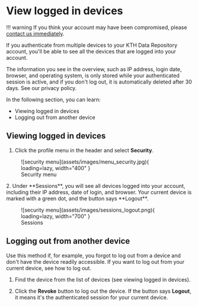 # View logged in devices

!!! warning
    If you think your account may have been compromised, please <a href="mailto:it-support@kth.se" target="_blank">contact us immediately</a>.

If you authenticate from multiple devices to your KTH Data Repository account, you'll be able to see all the devices that are logged into your account.

The information you see in the overview, such as IP address, login date, browser, and operating system, is only stored while your authenticated session is active, and if you don't log out, it is automatically deleted after 30 days. See our privacy policy.

In the following section, you can learn:

- Viewing logged in devices
- Logging out from another device

## Viewing logged in devices

1. Click the profile menu in the header and select **Security**.

<figure markdown="span">
    ![security menu](assets/images/menu_security.jpg){ loading=lazy, width="400" }
  <figcaption>Security menu</figcaption>
</figure>
2. Under **Sessions**, you will see all devices logged into your account, including their IP address, date of login, and browser. Your current device is marked with a green dot, and the button says **Logout**.
<figure markdown="span">
    ![security menu](assets/images/sessions_logout.png){ loading=lazy, width="700" }
  <figcaption>Sessions</figcaption>
</figure>

## Logging out from another device

Use this method if, for example, you forgot to log out from a device and don't have the device readily accessible. If you want to log out from your current device, see how to log out.

1. Find the device from the list of devices (see viewing logged in devices).

2. Click the **Revoke** button to log out the device. If the button says **Logout**, it means it's the authenticated session for your current device.
